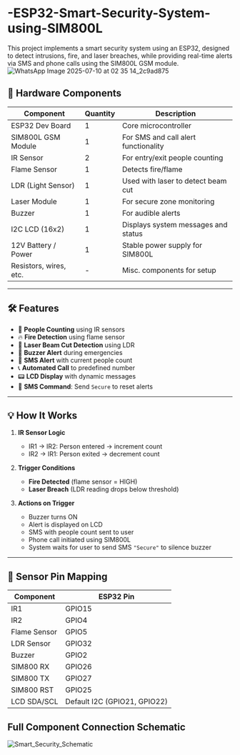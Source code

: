 # -ESP32-Smart-Security-System-using-SIM800L
This project implements a smart security system using an ESP32, designed to detect intrusions, fire, and laser breaches, while providing real-time alerts via SMS and phone calls using the SIM800L GSM module.
![WhatsApp Image 2025-07-10 at 02 35 14_2c9ad875](https://github.com/user-attachments/assets/748a3afb-17f7-4b31-b2e7-9860ce316f5a)

## 🔧 Hardware Components

| Component           | Quantity | Description                                  |
|---------------------|----------|----------------------------------------------|
| ESP32 Dev Board     | 1        | Core microcontroller                         |
| SIM800L GSM Module  | 1        | For SMS and call alert functionality         |
| IR Sensor           | 2        | For entry/exit people counting               |
| Flame Sensor        | 1        | Detects fire/flame                           |
| LDR (Light Sensor)  | 1        | Used with laser to detect beam cut           |
| Laser Module        | 1        | For secure zone monitoring                   |
| Buzzer              | 1        | For audible alerts                           |
| I2C LCD (16x2)      | 1        | Displays system messages and status          |
| 12V Battery / Power | 1        | Stable power supply for SIM800L              |
| Resistors, wires, etc. | -    | Misc. components for setup                   |

---

## 🛠️ Features

- 🚶 **People Counting** using IR sensors
- 🔥 **Fire Detection** using flame sensor
- 🔦 **Laser Beam Cut Detection** using LDR
- 🔔 **Buzzer Alert** during emergencies
- 🧾 **SMS Alert** with current people count
- 📞 **Automated Call** to predefined number
- 📟 **LCD Display** with dynamic messages
- 📲 **SMS Command**: Send `Secure` to reset alerts

---

## 💡 How It Works

1. **IR Sensor Logic**  
   - IR1 → IR2: Person entered → increment count  
   - IR2 → IR1: Person exited → decrement count

2. **Trigger Conditions**  
   - **Fire Detected** (flame sensor = HIGH)  
   - **Laser Breach** (LDR reading drops below threshold)

3. **Actions on Trigger**
   - Buzzer turns ON  
   - Alert is displayed on LCD  
   - SMS with people count sent to user  
   - Phone call initiated using SIM800L  
   - System waits for user to send SMS `"Secure"` to silence buzzer

---

## 🧪 Sensor Pin Mapping

| Component         | ESP32 Pin |
|------------------|-----------|
| IR1              | GPIO15    |
| IR2              | GPIO4     |
| Flame Sensor     | GPIO5     |
| LDR Sensor       | GPIO32    |
| Buzzer           | GPIO2     |
| SIM800 RX        | GPIO26    |
| SIM800 TX        | GPIO27    |
| SIM800 RST       | GPIO25    |
| LCD SDA/SCL      | Default I2C (GPIO21, GPIO22) |

## Full Component Connection Schematic
![Smart_Security_Schematic](https://github.com/user-attachments/assets/bed00e7e-7b96-4738-9f27-8f40a670e5e1)

